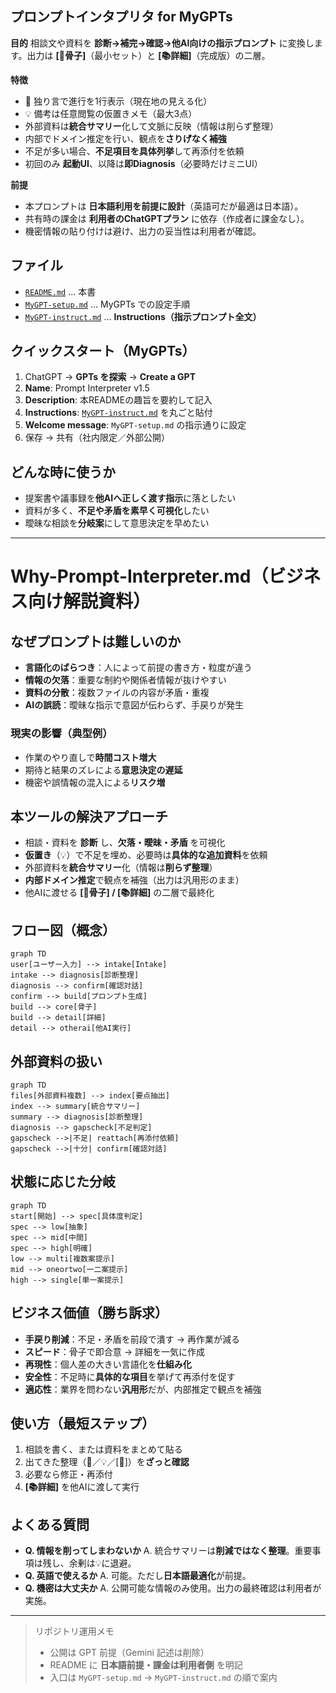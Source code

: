 ## プロンプトインタプリタ for MyGPTs

**目的**
相談文や資料を **診断→補完→確認→他AI向けの指示プロンプト** に変換します。出力は **\[📝骨子]**（最小セット）と **\[📚詳細]**（完成版）の二層。

**特徴**

* 🤖 独り言で進行を1行表示（現在地の見える化）
* 💡 備考は任意閲覧の仮置きメモ（最大3点）
* 外部資料は**統合サマリー**化して文脈に反映（情報は削らず整理）
* 内部でドメイン推定を行い、観点を**さりげなく補強**
* 不足が多い場合、**不足項目を具体列挙**して再添付を依頼
* 初回のみ **起動UI**、以降は**即Diagnosis**（必要時だけミニUI）

**前提**

* 本プロンプトは **日本語利用を前提に設計**（英語可だが最適は日本語）。
* 共有時の課金は **利用者のChatGPTプラン** に依存（作成者に課金なし）。
* 機密情報の貼り付けは避け、出力の妥当性は利用者が確認。

## ファイル

* [`README.md`](./README.md) … 本書
* [`MyGPT-setup.md`](./MyGPT-setup.md) … MyGPTs での設定手順
* [`MyGPT-instruct.md`](./MyGPT-instruct.md) … **Instructions（指示プロンプト全文）**

## クイックスタート（MyGPTs）

1. ChatGPT → **GPTs を探索** → **Create a GPT**
2. **Name**: Prompt Interpreter v1.5
3. **Description**: 本READMEの趣旨を要約して記入
4. **Instructions**: [`MyGPT-instruct.md`](./MyGPT-instruct.md) を丸ごと貼付
5. **Welcome message**: `MyGPT-setup.md` の指示通りに設定
6. 保存 → 共有（社内限定／外部公開）

## どんな時に使うか

* 提案書や議事録を**他AIへ正しく渡す指示**に落としたい
* 資料が多く、**不足や矛盾を素早く可視化**したい
* 曖昧な相談を**分岐案**にして意思決定を早めたい

---

# Why-Prompt-Interpreter.md（ビジネス向け解説資料）

## なぜプロンプトは難しいのか

* **言語化のばらつき**：人によって前提の書き方・粒度が違う
* **情報の欠落**：重要な制約や関係者情報が抜けやすい
* **資料の分散**：複数ファイルの内容が矛盾・重複
* **AIの誤読**：曖昧な指示で意図が伝わらず、手戻りが発生

### 現実の影響（典型例）

* 作業のやり直しで**時間コスト増大**
* 期待と結果のズレによる**意思決定の遅延**
* 機密や誤情報の混入による**リスク増**

## 本ツールの解決アプローチ

* 相談・資料を **診断** し、**欠落・曖昧・矛盾** を可視化
* **仮置き**（💡）で不足を埋め、必要時は**具体的な追加資料**を依頼
* 外部資料を**統合サマリー**化（情報は**削らず整理**）
* **内部ドメイン推定**で観点を補強（出力は汎用形のまま）
* 他AIに渡せる **\[📝骨子] / \[📚詳細]** の二層で最終化

## フロー図（概念）

```mermaid
graph TD
user[ユーザー入力] --> intake[Intake]
intake --> diagnosis[診断整理]
diagnosis --> confirm[確認対話]
confirm --> build[プロンプト生成]
build --> core[骨子]
build --> detail[詳細]
detail --> otherai[他AI実行]
```

## 外部資料の扱い

```mermaid
graph TD
files[外部資料複数] --> index[要点抽出]
index --> summary[統合サマリー]
summary --> diagnosis[診断整理]
diagnosis --> gapscheck[不足判定]
gapscheck -->|不足| reattach[再添付依頼]
gapscheck -->|十分| confirm[確認対話]
```

## 状態に応じた分岐

```mermaid
graph TD
start[開始] --> spec[具体度判定]
spec --> low[抽象]
spec --> mid[中間]
spec --> high[明確]
low --> multi[複数案提示]
mid --> oneortwo[一二案提示]
high --> single[単一案提示]
```

## ビジネス価値（勝ち訴求）

* **手戻り削減**：不足・矛盾を前段で潰す → 再作業が減る
* **スピード**：骨子で即合意 → 詳細を一気に作成
* **再現性**：個人差の大きい言語化を**仕組み化**
* **安全性**：不足時に**具体的な項目**を挙げて再添付を促す
* **適応性**：業界を問わない**汎用形**だが、内部推定で観点を補強

## 使い方（最短ステップ）

1. 相談を書く、または資料をまとめて貼る
2. 出てきた整理（🤖／💡／\[📝]）を**ざっと確認**
3. 必要なら修正・再添付
4. **\[📚詳細]** を他AIに渡して実行

## よくある質問

* **Q. 情報を削ってしまわないか**
  A. 統合サマリーは**削減ではなく整理**。重要事項は残し、余剰は💡に退避。
* **Q. 英語で使えるか**
  A. 可能。ただし**日本語最適化**が前提。
* **Q. 機密は大丈夫か**
  A. 公開可能な情報のみ使用。出力の最終確認は利用者が実施。

---

> リポジトリ運用メモ
>
> * 公開は GPT 前提（Gemini 記述は削除）
> * README に **日本語前提・課金は利用者側** を明記
> * 入口は `MyGPT-setup.md` → `MyGPT-instruct.md` の順で案内

